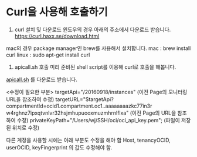 # Curl을 사용해 호출하기

1. curl 설치 및 다운로드
윈도우의 경우 아래의 주소에서 다운로드 받습니다.
https://curl.haxx.se/download.html

mac의 경우 package manager인 brew를 사용해서 설치합니다.
mac : brew install curl
linux : sudo apt-get install curl

1. apicall.sh 호출
미리 준비된 shell script를 이용해 curl로 호출을 해봅니다.

[apicall.sh](./files/apicall.sh) 를 다운로드 받습니다.

<수정이 필요한 부분>
targetApi="/20160918/instances" (이전 Page의 모니터링 URL을 참조하여 수정)
targetURL="$targetApi?compartmentId=ocid1.compartment.oc1..aaaaaaaazkc77in3r w4rghnz7ipxqtvnlvr32hsjmhupuooxmuzmhrnlflxa" (이전 Page의 URL을 참조하여 수정)
privateKeyPath="/Users/wj/SSH/oci/oci_api_key.pem"; (파일이 저장된 위치로 수정)

다른 계정을 사용할 시에는 아래 부분도 수정을 해야 함 Host, tenancyOCID, userOCID, keyFingerprint 의 값도 수정해야 함.
